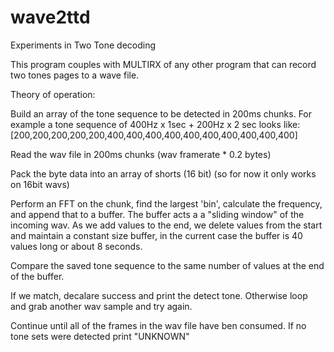 # wave2ttd
Experiments in Two Tone decoding

This program couples with MULTIRX of any other program that can record
two tones pages to a wave file.

Theory of operation:

Build an array of the tone sequence to be detected in 200ms chunks. For example
a tone sequence of 400Hz x 1sec + 200Hz x 2 sec looks like:
[200,200,200,200,200,400,400,400,400,400,400,400,400,400,400]

Read the wav file in 200ms chunks (wav framerate * 0.2 bytes)

Pack the byte data into an array of shorts (16 bit) (so for now it only works on 16bit wavs)

Perform an FFT on the chunk, find the largest 'bin', calculate the frequency, and append that to a buffer. The buffer acts a a "sliding window" of the incoming wav. As we add values to the end, we delete values from the start and maintain a constant size buffer, in the current case the buffer is 40 values long or about 8 seconds.

Compare the saved tone sequence to the same number of values at the end of the buffer.
 
If we match, decalare success and print the detect tone. Otherwise loop and grab another wav sample and try again.

Continue until all of the frames in the wav file have ben consumed. If no tone sets were detected print "UNKNOWN"


